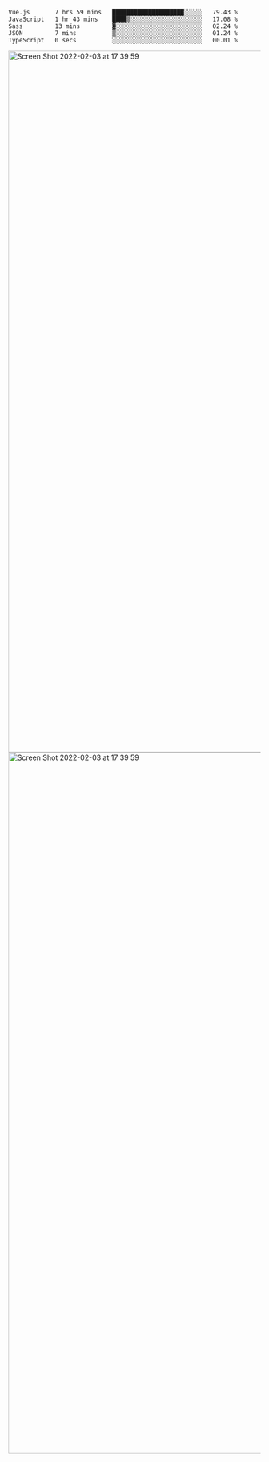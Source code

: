 <!--START_SECTION:waka-->

```text
Vue.js       7 hrs 59 mins   ████████████████████░░░░░   79.43 %
JavaScript   1 hr 43 mins    ████▒░░░░░░░░░░░░░░░░░░░░   17.08 %
Sass         13 mins         ▓░░░░░░░░░░░░░░░░░░░░░░░░   02.24 %
JSON         7 mins          ▒░░░░░░░░░░░░░░░░░░░░░░░░   01.24 %
TypeScript   0 secs          ░░░░░░░░░░░░░░░░░░░░░░░░░   00.01 %
```

<!--END_SECTION:waka-->

<img width="1400" alt="Screen Shot 2022-02-03 at 17 39 59" src="https://user-images.githubusercontent.com/45716542/152387304-f2b60485-53a6-4f4b-a818-5cefb1b0c0ae.png">
<img width="1400" alt="Screen Shot 2022-02-03 at 17 39 59" src="https://user-images.githubusercontent.com/45716542/152387273-ea5cdf21-2a45-44da-8bef-00c1763b1d42.png">
